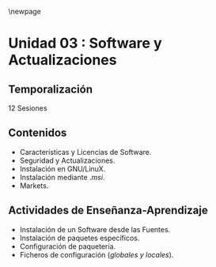 \newpage 

# Unidad 03 : Software y Actualizaciones

## Temporalización

12 Sesiones

## Contenidos

* Características y Licencias de Software.
* Seguridad y Actualizaciones.
* Instalación en GNU/LinuX.
* Instalación mediante .*msi*.
* Markets.

## Actividades de Enseñanza-Aprendizaje

* Instalación de un Software desde las Fuentes.
* Instalación de paquetes específicos.
* Configuración de paqueteria.
* Ficheros de configuración (*globales y locales*).

